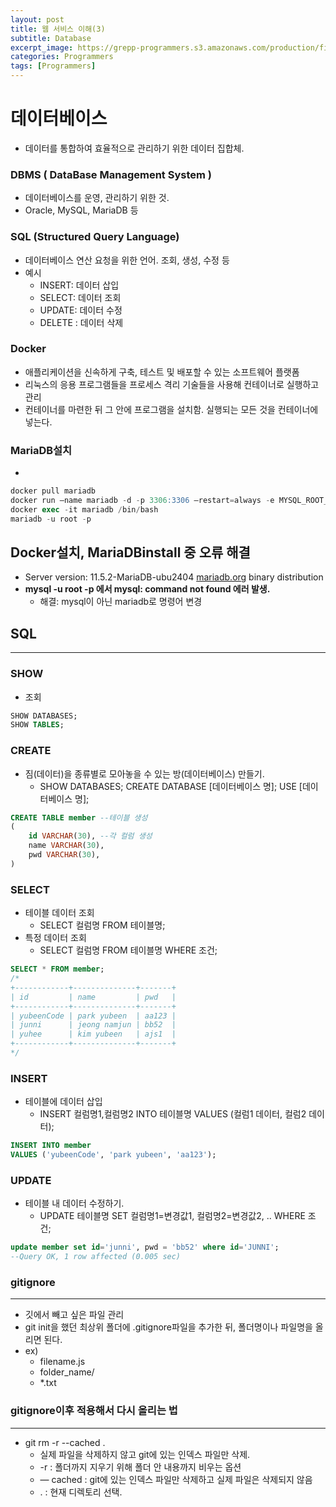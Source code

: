 ```yaml
---
layout: post
title: 웹 서비스 이해(3)
subtitle: Database
excerpt_image: https://grepp-programmers.s3.amazonaws.com/production/file_resource/6737/Dev_Thumnail_Web_Full_Stack_4th.png
categories: Programmers
tags: [Programmers]
---
```

# 데이터베이스

- 데이터를 통합하여 효율적으로 관리하기 위한 데이터 집합체.

### DBMS ( DataBase Management System )

- 데이터베이스를 운영, 관리하기 위한 것.
- Oracle, MySQL, MariaDB  등

### SQL (Structured Query Language)

- 데이터베이스 연산 요청을 위한 언어. 조회, 생성, 수정 등
- 예시
    - INSERT: 데이터 삽입
    - SELECT: 데이터 조회
    - UPDATE: 데이터 수정
    - DELETE : 데이터 삭제

### Docker

- 애플리케이션을 신속하게 구축, 테스트 및 배포할 수 있는 소프트웨어 플랫폼
- 리눅스의 응용 프로그램들을 프로세스 격리 기술들을 사용해 컨테이너로 실행하고 관리
- 컨테이너를 마련한 뒤 그 안에 프로그램을 설치함. 실행되는 모든 것을 컨테이너에 넣는다.

### MariaDB설치

- 

```sql
docker pull mariadb
docker run —name mariadb -d -p 3306:3306 —restart=always -e MYSQL_ROOT_PASSWORD=root mariadb
docker exec -it mariadb /bin/bash
mariadb -u root -p
```

## Docker설치, MariaDBinstall 중 오류 해결

- Server version: 11.5.2-MariaDB-ubu2404 [mariadb.org](http://mariadb.org/) binary distribution
- **mysql -u root -p 에서  mysql: command not found 에러 발생.**
    - 해결: mysql이 아닌 mariadb로 명령어 변경

## SQL

---

### SHOW

- 조회

```sql
SHOW DATABASES;
SHOW TABLES;
```

### CREATE

- 짐(데이터)을 종류별로 모아놓을 수 있는 방(데이터베이스) 만들기.
    - SHOW DATABASES;
    CREATE DATABASE [데이터베이스 명];
    USE [데이터베이스 명];

```sql
CREATE TABLE member --테이블 생성
(
	id VARCHAR(30), --각 컬럼 생성
	name VARCHAR(30),
	pwd VARCHAR(30),
)
```

### SELECT

- 테이블 데이터 조회
    - SELECT 컬럼명 FROM 테이블명;
- 특정 데이터 조회
    - SELECT 컬럼명 FROM 테이블명
    WHERE 조건;

```sql
SELECT * FROM member;
/*
+------------+--------------+-------+
| id         | name         | pwd   |
+------------+--------------+-------+
| yubeenCode | park yubeen  | aa123 |
| junni      | jeong namjun | bb52  |
| yuhee      | kim yubeen   | ajs1  |
+------------+--------------+-------+
*/
```

### INSERT

- 테이블에 데이터 삽입
    - INSERT 컬럼명1,컬럼명2 INTO 테이블명 
    VALUES (컬럼1 데이터, 컬럼2 데이터);

```sql
INSERT INTO member 
VALUES ('yubeenCode', 'park yubeen', 'aa123');
```

### UPDATE

- 테이블 내 데이터 수정하기.
    - UPDATE 테이블명
    SET 컬럼명1=변경값1, 컬럼명2=변경값2, ..
    WHERE 조건;

```sql
update member set id='junni', pwd = 'bb52' where id='JUNNI';
--Query OK, 1 row affected (0.005 sec)
```

### gitignore

---

- 깃에서 빼고 싶은 파일 관리
- git init을 했던 최상위 폴더에 .gitignore파일을 추가한 뒤, 폴더명이나 파일명을 올리면 된다.
- ex)
    - filename.js
    - folder_name/
    - *.txt

### gitignore이후 적용해서 다시 올리는 법

---

- git rm -r --cached .
    - 실제 파일을 삭제하지 않고 git에 있는 인덱스 파일만 삭제.
    - -r : 폴더까지 지우기 위해 폴더 안 내용까지 비우는 옵션
    - — cached : git에 있는 인덱스 파일만 삭제하고 실제 파일은 삭제되지 않음
    - . : 현재 디렉토리 선택.